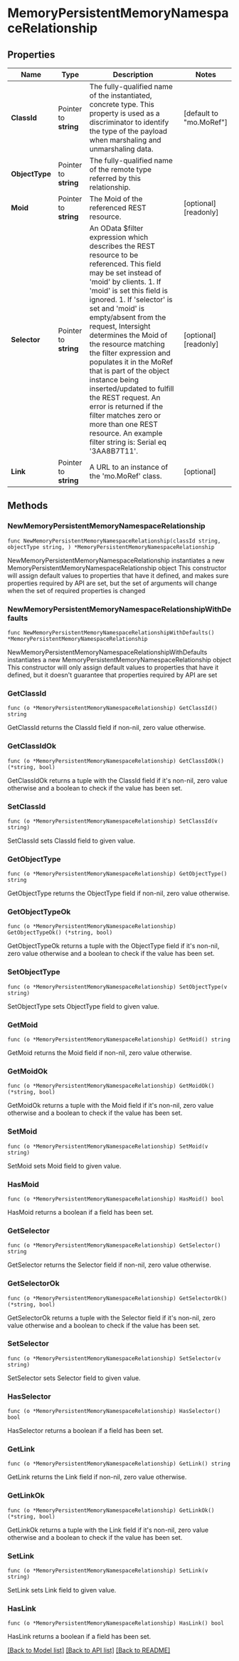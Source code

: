 # MemoryPersistentMemoryNamespaceRelationship

## Properties

Name | Type | Description | Notes
------------ | ------------- | ------------- | -------------
**ClassId** | Pointer to **string** | The fully-qualified name of the instantiated, concrete type. This property is used as a discriminator to identify the type of the payload when marshaling and unmarshaling data. | [default to "mo.MoRef"]
**ObjectType** | Pointer to **string** | The fully-qualified name of the remote type referred by this relationship. | 
**Moid** | Pointer to **string** | The Moid of the referenced REST resource. | [optional] [readonly] 
**Selector** | Pointer to **string** | An OData $filter expression which describes the REST resource to be referenced. This field may be set instead of &#39;moid&#39; by clients. 1. If &#39;moid&#39; is set this field is ignored. 1. If &#39;selector&#39; is set and &#39;moid&#39; is empty/absent from the request, Intersight determines the Moid of the resource matching the filter expression and populates it in the MoRef that is part of the object instance being inserted/updated to fulfill the REST request. An error is returned if the filter matches zero or more than one REST resource. An example filter string is: Serial eq &#39;3AA8B7T11&#39;. | [optional] [readonly] 
**Link** | Pointer to **string** | A URL to an instance of the &#39;mo.MoRef&#39; class. | [optional] 

## Methods

### NewMemoryPersistentMemoryNamespaceRelationship

`func NewMemoryPersistentMemoryNamespaceRelationship(classId string, objectType string, ) *MemoryPersistentMemoryNamespaceRelationship`

NewMemoryPersistentMemoryNamespaceRelationship instantiates a new MemoryPersistentMemoryNamespaceRelationship object
This constructor will assign default values to properties that have it defined,
and makes sure properties required by API are set, but the set of arguments
will change when the set of required properties is changed

### NewMemoryPersistentMemoryNamespaceRelationshipWithDefaults

`func NewMemoryPersistentMemoryNamespaceRelationshipWithDefaults() *MemoryPersistentMemoryNamespaceRelationship`

NewMemoryPersistentMemoryNamespaceRelationshipWithDefaults instantiates a new MemoryPersistentMemoryNamespaceRelationship object
This constructor will only assign default values to properties that have it defined,
but it doesn't guarantee that properties required by API are set

### GetClassId

`func (o *MemoryPersistentMemoryNamespaceRelationship) GetClassId() string`

GetClassId returns the ClassId field if non-nil, zero value otherwise.

### GetClassIdOk

`func (o *MemoryPersistentMemoryNamespaceRelationship) GetClassIdOk() (*string, bool)`

GetClassIdOk returns a tuple with the ClassId field if it's non-nil, zero value otherwise
and a boolean to check if the value has been set.

### SetClassId

`func (o *MemoryPersistentMemoryNamespaceRelationship) SetClassId(v string)`

SetClassId sets ClassId field to given value.


### GetObjectType

`func (o *MemoryPersistentMemoryNamespaceRelationship) GetObjectType() string`

GetObjectType returns the ObjectType field if non-nil, zero value otherwise.

### GetObjectTypeOk

`func (o *MemoryPersistentMemoryNamespaceRelationship) GetObjectTypeOk() (*string, bool)`

GetObjectTypeOk returns a tuple with the ObjectType field if it's non-nil, zero value otherwise
and a boolean to check if the value has been set.

### SetObjectType

`func (o *MemoryPersistentMemoryNamespaceRelationship) SetObjectType(v string)`

SetObjectType sets ObjectType field to given value.


### GetMoid

`func (o *MemoryPersistentMemoryNamespaceRelationship) GetMoid() string`

GetMoid returns the Moid field if non-nil, zero value otherwise.

### GetMoidOk

`func (o *MemoryPersistentMemoryNamespaceRelationship) GetMoidOk() (*string, bool)`

GetMoidOk returns a tuple with the Moid field if it's non-nil, zero value otherwise
and a boolean to check if the value has been set.

### SetMoid

`func (o *MemoryPersistentMemoryNamespaceRelationship) SetMoid(v string)`

SetMoid sets Moid field to given value.

### HasMoid

`func (o *MemoryPersistentMemoryNamespaceRelationship) HasMoid() bool`

HasMoid returns a boolean if a field has been set.

### GetSelector

`func (o *MemoryPersistentMemoryNamespaceRelationship) GetSelector() string`

GetSelector returns the Selector field if non-nil, zero value otherwise.

### GetSelectorOk

`func (o *MemoryPersistentMemoryNamespaceRelationship) GetSelectorOk() (*string, bool)`

GetSelectorOk returns a tuple with the Selector field if it's non-nil, zero value otherwise
and a boolean to check if the value has been set.

### SetSelector

`func (o *MemoryPersistentMemoryNamespaceRelationship) SetSelector(v string)`

SetSelector sets Selector field to given value.

### HasSelector

`func (o *MemoryPersistentMemoryNamespaceRelationship) HasSelector() bool`

HasSelector returns a boolean if a field has been set.

### GetLink

`func (o *MemoryPersistentMemoryNamespaceRelationship) GetLink() string`

GetLink returns the Link field if non-nil, zero value otherwise.

### GetLinkOk

`func (o *MemoryPersistentMemoryNamespaceRelationship) GetLinkOk() (*string, bool)`

GetLinkOk returns a tuple with the Link field if it's non-nil, zero value otherwise
and a boolean to check if the value has been set.

### SetLink

`func (o *MemoryPersistentMemoryNamespaceRelationship) SetLink(v string)`

SetLink sets Link field to given value.

### HasLink

`func (o *MemoryPersistentMemoryNamespaceRelationship) HasLink() bool`

HasLink returns a boolean if a field has been set.


[[Back to Model list]](../README.md#documentation-for-models) [[Back to API list]](../README.md#documentation-for-api-endpoints) [[Back to README]](../README.md)


